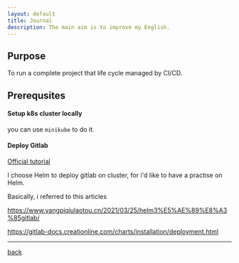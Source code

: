 ```yaml
---
layout: default
title: Journal
description: The main aim is to improve my English.
---
```


## Purpose
To run a complete project that life cycle managed by CI/CD.

## Prerequsites

#### Setup k8s cluster locally
you can use `minikube` to do it.

#### Deploy Gitlab
<a href='https://docs.gitlab.com/ee/install/docker.html'> Official tutorial </a>

I choose Helm to deploy gitlab on cluster, for i'd like to have a practise on Helm.

Basically, i referred to this articles

https://www.yangpiqiulaotou.cn/2021/03/25/helm3%E5%AE%89%E8%A3%85gitlab/

https://gitlab-docs.creationline.com/charts/installation/deployment.html

<hr>

[back](./)
